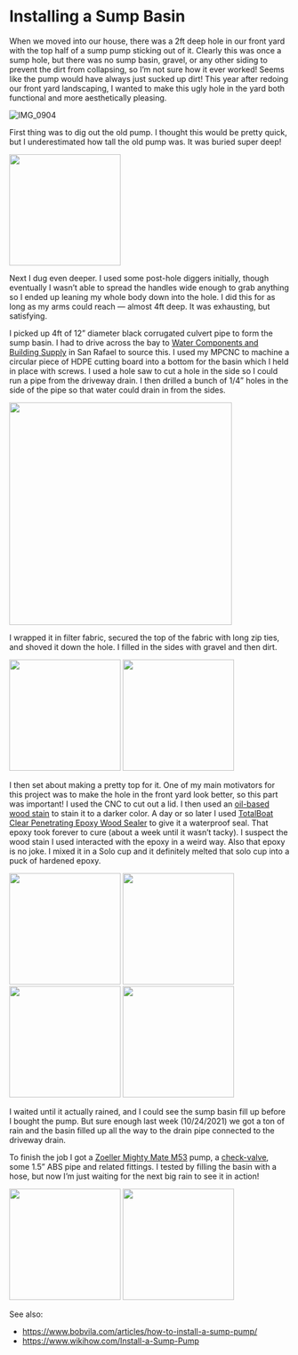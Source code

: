 # Installing a Sump Basin

When we moved into our house, there was a 2ft deep hole in our front yard with the top half of a sump pump sticking out of it.  Clearly this was once a sump hole, but there was no sump basin, gravel, or any other siding to prevent the dirt from collapsing, so I’m not sure how it ever worked! Seems like the pump would have always just sucked up dirt! This year after redoing our front yard landscaping, I wanted to make this ugly hole in the yard both functional and more aesthetically pleasing.

![IMG_0904](https://user-images.githubusercontent.com/218876/139746999-79a7f4d6-025b-4a9d-ae7d-829ee1cc9a95.jpg)

First thing was to dig out the old pump. I thought this would be pretty quick, but I underestimated how tall the old pump was. It was buried super deep!

<a href="https://user-images.githubusercontent.com/218876/139747011-12ef0240-de2e-4c54-81b2-d38bff8af312.jpg"><img src="https://user-images.githubusercontent.com/218876/139747011-12ef0240-de2e-4c54-81b2-d38bff8af312.jpg" width="200" ></a>

Next I dug even deeper. I used some post-hole diggers initially, though eventually I wasn’t able to spread the handles wide enough to grab anything so I ended up leaning my whole body down into the hole. I did this for as long as my arms could reach — almost 4ft deep. It was exhausting, but satisfying.

I picked up 4ft of 12” diameter black corrugated culvert pipe to form the sump basin. I had to drive across the bay to [Water Components and Building Supply](http://watercomponents.com) in San Rafael to source this. I used my MPCNC to machine a circular piece of HDPE cutting board into a bottom for the basin which I held in place with screws. I used a hole saw to cut a hole in the side so I could run a pipe from the driveway drain. I then drilled a bunch of 1/4” holes in the side of the pipe so that water could drain in from the sides.

<a href="https://user-images.githubusercontent.com/218876/139747046-7cc807b8-23db-4462-8481-62e393b94822.jpg"><img src="https://user-images.githubusercontent.com/218876/139747046-7cc807b8-23db-4462-8481-62e393b94822.jpg" width="400" ></a>

I wrapped it in filter fabric, secured the top of the fabric with long zip ties, and shoved it down the hole. I filled in the sides with gravel and then dirt.

<a href="https://user-images.githubusercontent.com/218876/139747078-c4e59f35-a7c4-4dce-8794-8a205025ce9b.jpg"><img src="https://user-images.githubusercontent.com/218876/139747078-c4e59f35-a7c4-4dce-8794-8a205025ce9b.jpg" width="200" ></a>
<a href="https://user-images.githubusercontent.com/218876/139747082-7438b0be-b003-4ccd-91a3-a2e8beb82ed2.jpg"><img src="https://user-images.githubusercontent.com/218876/139747082-7438b0be-b003-4ccd-91a3-a2e8beb82ed2.jpg" width="200" ></a>

I then set about making a pretty top for it. One of my main motivators for this project was to make the hole in the front yard look better, so this part was important! I used the CNC to cut out a lid. I then used an [oil-based wood stain](https://www.amazon.com/Varathane-211724H-Premium-Stain-Mahogany/dp/B000BZZ46O) to stain it to a darker color. A day or so later I used [TotalBoat Clear Penetrating Epoxy Wood Sealer](https://www.amazon.com/gp/product/B00J36WRV2) to give it a waterproof seal. That epoxy took forever to cure (about a week until it wasn’t tacky). I suspect the wood stain I used interacted with the epoxy in a weird way. Also that epoxy is no joke. I mixed it in a Solo cup and it definitely melted that solo cup into a puck of hardened epoxy.

<a href="https://user-images.githubusercontent.com/218876/139747098-ac3df01a-9bd0-4aa3-8823-e95cfddd0e04.gif"><img src="https://user-images.githubusercontent.com/218876/139747098-ac3df01a-9bd0-4aa3-8823-e95cfddd0e04.gif" width="200" ></a>
<a href="https://user-images.githubusercontent.com/218876/139747103-ea93277a-a733-4c92-84f8-443529110798.jpg"><img src="https://user-images.githubusercontent.com/218876/139747103-ea93277a-a733-4c92-84f8-443529110798.jpg" width="200" ></a>
<a href="https://user-images.githubusercontent.com/218876/139747107-6fc0eef4-0dd4-4897-bf9a-25ceda4eefc4.jpg"><img src="https://user-images.githubusercontent.com/218876/139747107-6fc0eef4-0dd4-4897-bf9a-25ceda4eefc4.jpg" width="200" ></a>
<a href="https://user-images.githubusercontent.com/218876/139747110-a5de0a2e-678c-4c68-8a0e-de2e93e7b22d.jpg"><img src="https://user-images.githubusercontent.com/218876/139747110-a5de0a2e-678c-4c68-8a0e-de2e93e7b22d.jpg" width="200" ></a>

I waited until it actually rained, and I could see the sump basin fill up before I bought the pump. But sure enough last week (10/24/2021) we got a ton of rain and the basin filled up all the way to the drain pipe connected to the driveway drain.

To finish the job I got a [Zoeller Mighty Mate M53](https://www.amazon.com/dp/B000H5PYR2) pump, a [check-valve](https://www.amazon.com/dp/B00WUFXGT0), some 1.5” ABS pipe and related fittings. I tested by filling the basin with a hose, but now I’m just waiting for the next big rain to see it in action!

<a href="https://user-images.githubusercontent.com/218876/139747121-618f62c1-6427-4436-aade-2bdd1c136db1.jpg"><img src="https://user-images.githubusercontent.com/218876/139747121-618f62c1-6427-4436-aade-2bdd1c136db1.jpg" width="200" ></a>
<a href="https://user-images.githubusercontent.com/218876/139747125-bf8b5c1d-5e12-46d0-9fe8-283bb7dfb724.jpg"><img src="https://user-images.githubusercontent.com/218876/139747125-bf8b5c1d-5e12-46d0-9fe8-283bb7dfb724.jpg" width="200" ></a>

See also:
* https://www.bobvila.com/articles/how-to-install-a-sump-pump/
* https://www.wikihow.com/Install-a-Sump-Pump
